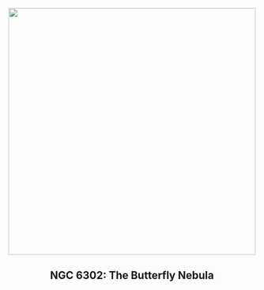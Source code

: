 
<p align="center"><img src="https://apod.nasa.gov/apod/image/2506/NGC-6302-LRGB-Ha-OIII_1024.jpg" width="500" height="500"></p>
<h2 align="center"> NGC 6302: The Butterfly Nebula </h2>
